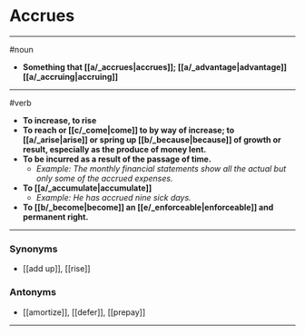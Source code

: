 # Accrues
---
#noun
- **Something that [[a/_accrues|accrues]]; [[a/_advantage|advantage]] [[a/_accruing|accruing]]**
---
#verb
- **To increase, to rise**
- **To reach or [[c/_come|come]] to by way of increase; to [[a/_arise|arise]] or spring up [[b/_because|because]] of growth or result, especially as the produce of money lent.**
- **To be incurred as a result of the passage of time.**
	- _Example: The monthly financial statements show all the actual but only some of the accrued expenses._
- **To [[a/_accumulate|accumulate]]**
	- _Example: He has accrued nine sick days._
- **To [[b/_become|become]] an [[e/_enforceable|enforceable]] and permanent right.**
---
### Synonyms
- [[add up]], [[rise]]
### Antonyms
- [[amortize]], [[defer]], [[prepay]]
---
